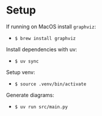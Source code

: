 # Setup

If running on MacOS install `graphviz`:

- `$ brew install graphviz`

Install dependencies with uv:

- `$ uv sync`

Setup venv:

- `$ source .venv/bin/activate`

Generate diagrams:

- `$ uv run src/main.py`
